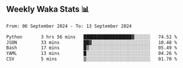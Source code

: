 ## Weekly Waka Stats 📊
<!--START_SECTION:waka-->

```txt
From: 06 September 2024 - To: 13 September 2024

Python       3 hrs 56 mins   ██████████████████▓░░░░░░   74.52 %
JSON         33 mins         ██▓░░░░░░░░░░░░░░░░░░░░░░   10.48 %
Bash         17 mins         █▒░░░░░░░░░░░░░░░░░░░░░░░   05.49 %
YAML         13 mins         █░░░░░░░░░░░░░░░░░░░░░░░░   04.26 %
CSV          5 mins          ▒░░░░░░░░░░░░░░░░░░░░░░░░   01.70 %
```

<!--END_SECTION:waka-->

<!--

Here are some ideas to get you started:

- 🔭 I’m currently working on (way to add branches committed on)
- 🌱 I’m currently learning Web Frameworks and Machine Learning! (Lisp, JS (react & angular), Python, and __)
- 💬 Ask me about ...
- 📫 How to reach me: 
- 😄 Pronouns: He/Him/His
- ⚡ Fun fact: ...

that-recsys-lab
-->
